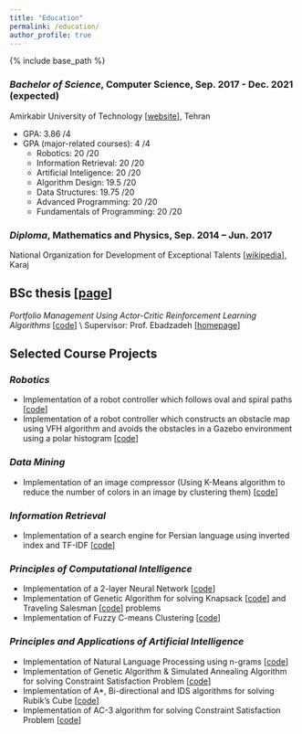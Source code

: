 ```yaml
---
title: "Education"
permalink: /education/
author_profile: true
---
```


{% include base_path %}

### _Bachelor of Science_, Computer Science, Sep. 2017 - Dec. 2021 (expected)
Amirkabir University of Technology [[website](https://aut.ac.ir/en)], Tehran
* GPA: 3.86 /4
* GPA (major-related courses): 4 /4
  * Robotics: 20 /20
  * Information Retrieval: 20 /20
  * Artificial Inteligence: 20 /20
  * Algorithm Design: 19.5 /20
  * Data Structures: 19.75 /20
  * Advanced Programming: 20 /20
  * Fundamentals of Programming: 20 /20

### _Diploma_, Mathematics and Physics, Sep. 2014 – Jun. 2017
National Organization for Development of Exceptional Talents [[wikipedia](https://en.wikipedia.org/wiki/National_Organization_for_Development_of_Exceptional_Talents)], Karaj

## BSc thesis [[page](/bsc-thesis/)]
_Portfolio Management Using Actor-Critic Reinforcement Learning Algorithms_ [[code](https://github.com/matinaghaei/Stock-Trading-ActorCriticRL)] \\
Supervisor: Prof. Ebadzadeh [[homepage](https://ce.aut.ac.ir/~ebadzadeh/)]

## Selected Course Projects
### _Robotics_
  * Implementation of a robot controller which follows oval and spiral paths [[code](https://github.com/matinaghaei/Oval-and-Spiral-Traversing-Robot)]
  * Implementation of a robot controller which constructs an obstacle map using VFH algorithm and avoids the obstacles in a Gazebo environment using a polar histogram [[code](https://github.com/matinaghaei/Maze-Exploring-Controller)]

### _Data Mining_
  * Implementation of an image compressor (Using K-Means algorithm to reduce the number of colors in an image by clustering them) [[code](https://github.com/matinaghaei/Image-Compression)]

### _Information Retrieval_
  * Implementation of a search engine for Persian language using inverted index and TF-IDF [[code](https://github.com/matinaghaei/Information-Retrieval)]

### _Principles of Computational Intelligence_
  * Implementation of a 2-layer Neural Network [[code](https://github.com/matinaghaei/Nueral-Network)]
  * Implementation of Genetic Algorithm for solving Knapsack [[code](https://github.com/matinaghaei/Evolutionary-Algorithm-for-Knapsack-Problem)] and Traveling Salesman [[code](https://github.com/matinaghaei/Evolutionary-Algorithm-for-Traveling-Slalesman-Problem)] problems
  * Implementation of Fuzzy C-means Clustering [[code](https://github.com/matinaghaei/Fuzzy-C-means-Clustering-Algorithm)]

### _Principles and Applications of Artificial Intelligence_
  * Implementation of Natural Language Processing using n-grams [[code](https://github.com/matinaghaei/Natural-Language-Processing)]
  * Implementation of Genetic Algorithm & Simulated Annealing Algorithm for solving Constraint Satisfaction Problem [[code](https://github.com/matinaghaei/Genetic-and-Simulated-Annealing-Algorithms)]
  * Implementation of A*, Bi-directional and IDS algorithms for solving Rubik’s Cube [[code](https://github.com/matinaghaei/Rubik-s-Cube)]
  * Implementation of AC-3 algorithm for solving Constraint Satisfaction Problem 
  [[code](https://github.com/matinaghaei/Constraint-Satisfaction-Problem)]
